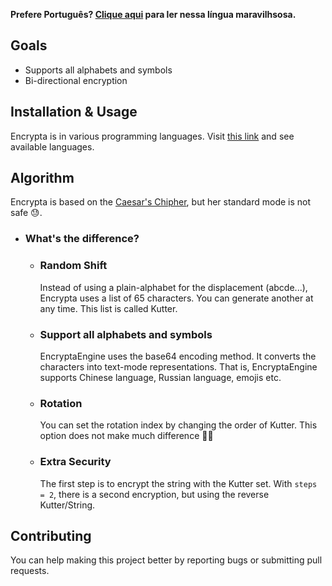 **Prefere Português? [Clique aqui](docs/pt-br/README.md) para ler nessa língua maravilhsosa.**

## Goals
- Supports all alphabets and symbols
- Bi-directional encryption

## Installation & Usage
Encrypta is in various programming languages. Visit [this link](docs/en-us/Install-Encrypta) and see available languages.

## Algorithm
Encrypta is based on the [Caesar's Chipher](https://en.wikipedia.org/wiki/Caesar_cipher), but her standard mode is not safe 😓.

* ### What's the difference?
  * ### Random Shift
    Instead of using a plain-alphabet for the displacement (abcde...), Encrypta uses a list of 65 characters. You can generate another at any time. This list is called Kutter.

  * ### Support all alphabets and symbols
    EncryptaEngine uses the base64 encoding method. It converts the characters into text-mode representations. That is, EncryptaEngine supports Chinese language, Russian language, emojis etc.

  * ### Rotation
    You can set the rotation index by changing the order of Kutter. This option does not make much difference 🤷‍♂️

  * ### Extra Security
    The first step is to encrypt the string with the Kutter set. With `steps = 2`, there is a second encryption, but using the reverse Kutter/String.




## Contributing
You can help making this project better by reporting bugs or submitting pull requests.
